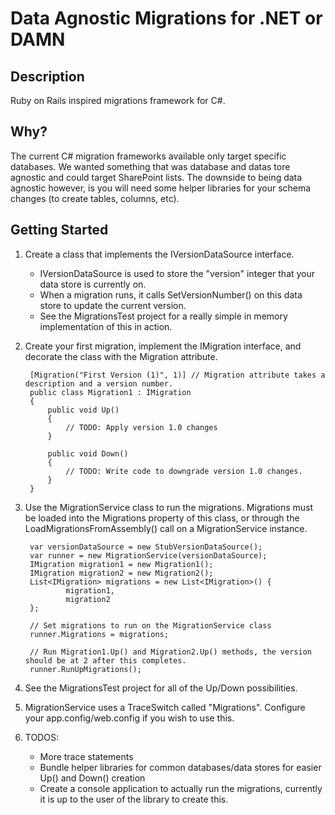 Data Agnostic Migrations for .NET or DAMN
=========================================

Description
-----------
Ruby on Rails inspired migrations framework for C#. 

Why?
----
The current C# migration frameworks available only target specific databases. We wanted something that was database and datas tore agnostic and could target SharePoint lists. The downside to being data agnostic however, is you will need some helper libraries for your schema changes (to create tables, columns, etc).


Getting Started
---------------

1. Create a class that implements the IVersionDataSource interface.

    * IVersionDataSource is used to store the "version" integer that your data store is currently on.
    * When a migration runs, it calls SetVersionNumber() on this data store to update the current version.
    * See the MigrationsTest project for a really simple in memory implementation of this in action.

2. Create your first migration, implement the IMigration interface, and decorate the class with the Migration attribute.

        [Migration("First Version (1)", 1)] // Migration attribute takes a description and a version number.
        public class Migration1 : IMigration
        {
            public void Up()
            {
                // TODO: Apply version 1.0 changes
            }

            public void Down()
            {
                // TODO: Write code to downgrade version 1.0 changes.
            }
        }

3. Use the MigrationService class to run the migrations. Migrations must be loaded into the Migrations property of this class, or through the LoadMigrationsFromAssembly() call on a MigrationService instance.

        var versionDataSource = new StubVersionDataSource();
        var runner = new MigrationService(versionDataSource);
        IMigration migration1 = new Migration1();
        IMigration migration2 = new Migration2();
        List<IMigration> migrations = new List<IMigration>() {
                migration1,
                migration2
        };

        // Set migrations to run on the MigrationService class
        runner.Migrations = migrations;

        // Run Migration1.Up() and Migration2.Up() methods, the version should be at 2 after this completes.
        runner.RunUpMigrations();

4. See the MigrationsTest project for all of the Up/Down possibilities.
5. MigrationService uses a TraceSwitch called "Migrations". Configure your app.config/web.config if you wish to use this.
6. 
    TODOS:
    * More trace statements
    * Bundle helper libraries for common databases/data stores for easier Up() and Down() creation
    * Create a console application to actually run the migrations, currently it is up to the user of the library to create this.